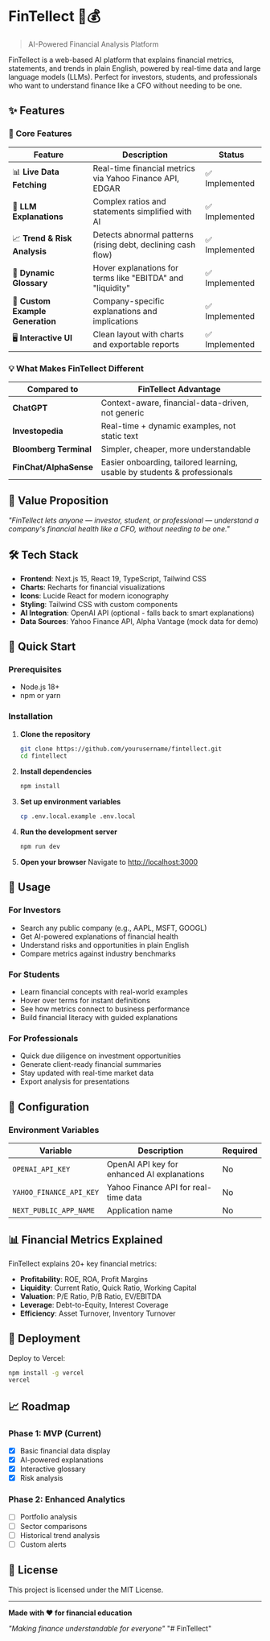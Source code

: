 # FinTellect 🧠💰

> AI-Powered Financial Analysis Platform

FinTellect is a web-based AI platform that explains financial metrics, statements, and trends in plain English, powered by real-time data and large language models (LLMs). Perfect for investors, students, and professionals who want to understand finance like a CFO without needing to be one.

## ✨ Features

### 🔧 Core Features

| Feature | Description | Status |
|---------|-------------|--------|
| 📊 **Live Data Fetching** | Real-time financial metrics via Yahoo Finance API, EDGAR | ✅ Implemented |
| 🧠 **LLM Explanations** | Complex ratios and statements simplified with AI | ✅ Implemented |
| 📈 **Trend & Risk Analysis** | Detects abnormal patterns (rising debt, declining cash flow) | ✅ Implemented |
| 📘 **Dynamic Glossary** | Hover explanations for terms like "EBITDA" and "liquidity" | ✅ Implemented |
| 🧩 **Custom Example Generation** | Company-specific explanations and implications | ✅ Implemented |
| 🖥️ **Interactive UI** | Clean layout with charts and exportable reports | ✅ Implemented |

### 💡 What Makes FinTellect Different

| Compared to | FinTellect Advantage |
|-------------|---------------------|
| **ChatGPT** | Context-aware, financial-data-driven, not generic |
| **Investopedia** | Real-time + dynamic examples, not static text |
| **Bloomberg Terminal** | Simpler, cheaper, more understandable |
| **FinChat/AlphaSense** | Easier onboarding, tailored learning, usable by students & professionals |

## 🎯 Value Proposition

*"FinTellect lets anyone — investor, student, or professional — understand a company's financial health like a CFO, without needing to be one."*

## 🛠️ Tech Stack

- **Frontend**: Next.js 15, React 19, TypeScript, Tailwind CSS
- **Charts**: Recharts for financial visualizations
- **Icons**: Lucide React for modern iconography
- **Styling**: Tailwind CSS with custom components
- **AI Integration**: OpenAI API (optional - falls back to smart explanations)
- **Data Sources**: Yahoo Finance API, Alpha Vantage (mock data for demo)

## 🚀 Quick Start

### Prerequisites

- Node.js 18+ 
- npm or yarn

### Installation

1. **Clone the repository**
   ```bash
   git clone https://github.com/yourusername/fintellect.git
   cd fintellect
   ```

2. **Install dependencies**
   ```bash
   npm install
   ```

3. **Set up environment variables**
   ```bash
   cp .env.local.example .env.local
   ```

4. **Run the development server**
   ```bash
   npm run dev
   ```

5. **Open your browser**
   Navigate to [http://localhost:3000](http://localhost:3000)

## 📱 Usage

### For Investors
- Search any public company (e.g., AAPL, MSFT, GOOGL)
- Get AI-powered explanations of financial health
- Understand risks and opportunities in plain English
- Compare metrics against industry benchmarks

### For Students
- Learn financial concepts with real-world examples
- Hover over terms for instant definitions
- See how metrics connect to business performance
- Build financial literacy with guided explanations

### For Professionals
- Quick due diligence on investment opportunities
- Generate client-ready financial summaries
- Stay updated with real-time market data
- Export analysis for presentations

## 🔧 Configuration

### Environment Variables

| Variable | Description | Required |
|----------|-------------|----------|
| `OPENAI_API_KEY` | OpenAI API key for enhanced AI explanations | No |
| `YAHOO_FINANCE_API_KEY` | Yahoo Finance API for real-time data | No |
| `NEXT_PUBLIC_APP_NAME` | Application name | No |

## 📊 Financial Metrics Explained

FinTellect explains 20+ key financial metrics:

- **Profitability**: ROE, ROA, Profit Margins
- **Liquidity**: Current Ratio, Quick Ratio, Working Capital
- **Valuation**: P/E Ratio, P/B Ratio, EV/EBITDA
- **Leverage**: Debt-to-Equity, Interest Coverage
- **Efficiency**: Asset Turnover, Inventory Turnover

## 🚀 Deployment

Deploy to Vercel:
```bash
npm install -g vercel
vercel
```

## 📈 Roadmap

### Phase 1: MVP (Current)
- [x] Basic financial data display
- [x] AI-powered explanations
- [x] Interactive glossary
- [x] Risk analysis

### Phase 2: Enhanced Analytics
- [ ] Portfolio analysis
- [ ] Sector comparisons
- [ ] Historical trend analysis
- [ ] Custom alerts

## 📝 License

This project is licensed under the MIT License.

---

**Made with ❤️ for financial education**

*"Making finance understandable for everyone"*
"# FinTellect" 
